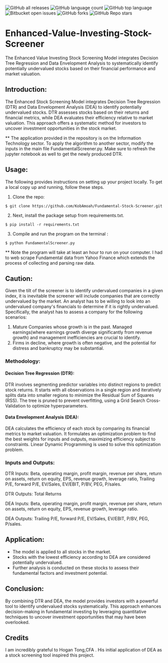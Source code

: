 ![GitHub all releases](https://img.shields.io/github/downloads/KobAmoah/Fundamental-Stock-Screener/total)
![GitHub language count](https://img.shields.io/github/languages/count/KobAmoah/Fundamental-Stock-Screener) 
![GitHub top language](https://img.shields.io/github/languages/top/KobAmoah/Fundamental-Stock-Screener?color=yellow) 
![Bitbucket open issues](https://img.shields.io/bitbucket/issues/KobAmoah/Fundamental-Stock-Screener)
![GitHub forks](https://img.shields.io/github/forks/KobAmoah/Fundamental-Stock-Screener?style=social)
![GitHub Repo stars](https://img.shields.io/github/stars/KobAmoah/Fundamental-Stock-Screener?style=social)


# Enhanced-Value-Investing-Stock-Screener
The Enhanced Value Investing Stock Screening Model integrates Decision Tree Regression and Data Envelopment Analysis to systematically identify potentially undervalued stocks based on their financial performance and market valuation.

## Introduction:
The Enhanced Stock Screening Model integrates Decision Tree Regression (DTR) and Data Envelopment Analysis (DEA) to identify potentially undervalued stocks. DTR assesses stocks based on their returns and financial metrics, while DEA evaluates their efficiency relative to market valuation. This approach offers a systematic method for investors to uncover investment opportunities in the stock market.

** The application provided in the repository is on the Information Technology sector. To apply the algorithm to another sector, modify the inputs in the main file FundamentalScreener.py. Make sure to refresh the jupyter notebook as well to get the newly produced DTR.

## Usage:

The following provides instructions on setting up your project locally. To get a local copy up and running, follow these steps.
1. Clone the repo:

````$ git clone https://github.com/KobAmoah/Fundamental-Stock-Screener.git````

2. Next, install the package setup from requirements.txt.

````$ pip install -r requirements.txt````

3. Compile and run the program on the terminal :

````$ python FundamentalScreener.py````

** Note the program will take at least an hour to run on your computer. I had to web scrape Fundamental data from Yahoo Finance which extends the process of collecting and parsing raw data.

## Caution:
Given the tilt of the screener is to identify undervalued companies in a given index, it is inevitable the screener will include companies that are correctly undervalued by the market. An analyst has to be willing to look into an undervalued company's financials to determine if it is rightly undervalued. Specifically, the analyst has to assess a company for the following scenarios: 

1. Mature Companies whose growth is in the past. Managed earnings(where earnings growth diverge significantly from revenue growth) and management inefficiencies are crucial to identify.
2. Firms in decline, where growth is often negative, and the potential for distress and bankruptcy may be substantial. 

### Methodology:
#### Decision Tree Regression (DTR):
DTR involves segmenting predictor variables into distinct regions to predict stock returns. It starts with all observations in a single region and iteratively splits data into smaller regions to minimize the Residual Sum of Squares (RSS). The tree is pruned to prevent overfitting, using a Grid Search Cross-Validation to optimize hyperparameters.

#### Data Envelopment Analysis (DEA):
DEA calculates the efficiency of each stock by comparing its financial metrics to market valuation. It formulates an optimization problem to find the best weights for inputs and outputs, maximizing efficiency subject to constraints. Linear Dynamic Programming is used to solve this optimization problem.

### Inputs and Outputs:
DTR Inputs: Beta, operating margin, profit margin, revenue per share, return on assets, return on equity, EPS, revenue growth, leverage ratio, Trailing P/E, forward P/E, EV/Sales, EV/EBIT, P/BV, PEG, P/sales.

DTR Outputs: Total Returns

DEA Inputs: Beta, operating margin, profit margin, revenue per share, return on assets, return on equity, EPS, revenue growth, leverage ratio.

DEA Outputs: Trailing P/E, forward P/E, EV/Sales, EV/EBIT, P/BV, PEG, P/sales.

## Application:
- The model is applied to all stocks in the market.
- Stocks with the lowest efficiency according to DEA are considered potentially undervalued.
- Further analysis is conducted on these stocks to assess their fundamental factors and investment potential.

## Conclusion:
By combining DTR and DEA, the model provides investors with a powerful tool to identify undervalued stocks systematically. This approach enhances decision-making in fundamental investing by leveraging quantitative techniques to uncover investment opportunities that may have been overlooked.

## Credits
I am incredibly grateful to Hogan Tong,CFA . His initial application of DEA as a stock screening tool inspired this project.

